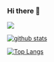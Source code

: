 ### Hi there 👋

![](https://komarev.com/ghpvc/?username=cuongpiger&color=blueviolet&style=for-the-badge&abbreviated=true)

[![github stats](https://github-readme-stats.vercel.app/api?username=cuongpiger&show_icons=true&line_height=20&show_icons=true&theme=vue)](https://github-readme-stats.vercel.app/api?username=cuongpiger&show_icons=true&line_height=20&show_icons=true&theme=vue)

[![Top Langs](https://github-readme-stats.vercel.app/api/top-langs/?username=cuongpiger&show_icons=true&layout=compact&theme=vue)](https://github-readme-stats.vercel.app/api/top-langs/?username=cuongpiger&show_icons=true&layout=compact&theme=vue)
